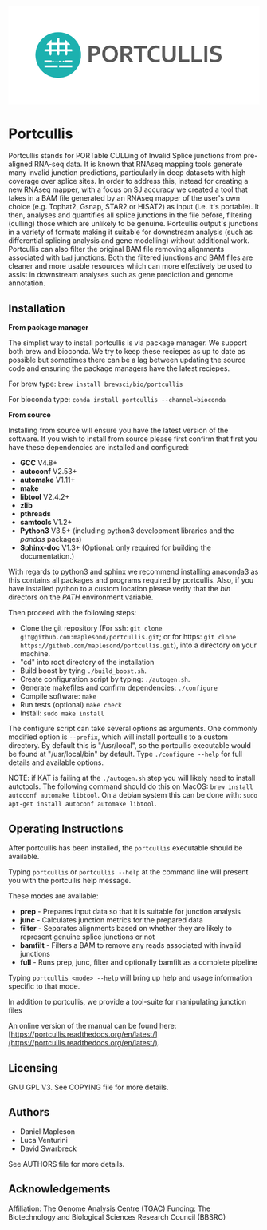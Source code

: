 ![alt text](doc/source/images/portcullis_logo.png "Portcullis")

Portcullis
==========

Portcullis stands for PORTable CULLing of Invalid Splice junctions from pre-aligned
RNA-seq data.  It is known that RNAseq mapping tools generate many invalid junction
predictions, particularly in deep datasets with high coverage over splice sites.
In order to address this, instead for creating a new RNAseq mapper, with a focus
on SJ accuracy we created a tool that takes in a BAM
file generated by an RNAseq mapper of the user's own choice (e.g. Tophat2, Gsnap,
STAR2 or HISAT2) as input (i.e. it's portable).  It then, analyses and quantifies
all splice junctions in the file before, filtering (culling) those which are unlikely
to be genuine.  Portcullis output's junctions in a variety of formats making it
suitable for downstream analysis (such as differential splicing analysis and gene
modelling) without additional work.  Portcullis can also filter the original BAM file removing alignments
associated with `bad` junctions.  Both the filtered junctions and BAM files are cleaner
and more usable resources which can more effectively be used to assist in downstream
analyses such as gene prediction and genome annotation.

Installation
------------

**From package manager**

The simplist way to install portcullis is via package manager.  We support both brew and bioconda.  We try to keep these reciepes as up to date as possible but sometimes there can be a lag between updating the source code and ensuring the package managers have the latest reciepes.

For brew type: ```brew install brewsci/bio/portcullis```

For bioconda type: ```conda install portcullis --channel=bioconda```



**From source**

Installing from source will ensure you have the latest version of the software.  If you wish to install from source please first confirm that first you have these dependencies are installed and configured:

 - **GCC** V4.8+
 - **autoconf** V2.53+
 - **automake** V1.11+
 - **make**
 - **libtool** V2.4.2+
 - **zlib**
 - **pthreads**
 - **samtools** V1.2+
 - **Python3** V3.5+ (including python3 development libraries and the *pandas* packages)
 - **Sphinx-doc** V1.3+ (Optional: only required for building the documentation.)

With regards to python3 and sphinx we recommend installing anaconda3 as this contains all packages and programs required by portcullis.  Also, if you have installed python to a custom location please verify that the *bin* directors on the *PATH* environment variable.

Then proceed with the following steps:

 - Clone the git repository (For ssh: ```git clone git@github.com:maplesond/portcullis.git```; or for https: ```git clone https://github.com/maplesond/portcullis.git```), into a directory on your machine.
 - "cd" into root directory of the installation  
 - Build boost by tying ```./build_boost.sh```.
 - Create configuration script by typing: ```./autogen.sh```.
 - Generate makefiles and confirm dependencies: ```./configure```
 - Compile software: ```make```
 - Run tests (optional) ```make check```
 - Install: ```sudo make install```

The configure script can take several options as arguments.  One commonly modified
option is ```--prefix```, which will install portcullis to a custom directory.  By
default this is "/usr/local", so the portcullis executable would be found at "/usr/local/bin"
by default.  Type ```./configure --help``` for full details and available options.

NOTE: if KAT is failing at the ```./autogen.sh``` step you will likely need to install autotools.  The following command should do this on MacOS: ```brew install autoconf automake libtool```.  On a debian system this can be done with: ```sudo apt-get install autoconf automake libtool```.



Operating Instructions
----------------------

After portcullis has been installed, the ```portcullis``` executable should be available.

Typing ```portcullis``` or ```portcullis --help``` at the command line will present you with the portcullis help message.

These modes are available:

 - **prep**    - Prepares input data so that it is suitable for junction analysis
 - **junc**    - Calculates junction metrics for the prepared data
 - **filter**  - Separates alignments based on whether they are likely to represent genuine splice junctions or not
 - **bamfilt** - Filters a BAM to remove any reads associated with invalid junctions
 - **full**    - Runs prep, junc, filter and optionally bamfilt as a complete pipeline

Typing ```portcullis <mode> --help``` will bring up help and usage information specific to that mode.

In addition to portcullis, we provide a tool-suite for manipulating junction files

An online version of the manual can be found here: [https://portcullis.readthedocs.org/en/latest/](https://portcullis.readthedocs.org/en/latest/).

Licensing
---------

GNU GPL V3.  See COPYING file for more details.


Authors
-------

 * Daniel Mapleson
 * Luca Venturini
 * David Swarbreck

See AUTHORS file for more details.


Acknowledgements
----------------

Affiliation: The Genome Analysis Centre (TGAC)
Funding: The Biotechnology and Biological Sciences Research Council (BBSRC)
